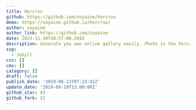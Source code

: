 ```yaml
---
title: Horcrux
github: https://github.com/soyaine/horcrux
demo: https://soyaine.github.io/horcrux/
author: soyaine
author_link: https://github.com/soyaine
date: 2023-11-30T10:57:08.269Z
description: Generate you own online gallery easily. Photo is the horcrux of memory.
ssg:
  - Jekyll
css: []
cms: []
category: []
draft: false
publish_date: '2019-08-13T07:23:42Z'
update_date: '2019-09-20T13:00:00Z'
github_star: 43
github_fork: 21
---
```

